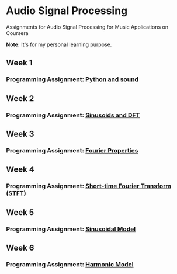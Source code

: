 # Audio Signal Processing
Assignments for Audio Signal Processing for Music Applications on Coursera

<strong>Note:</strong> It's for my personal learning purpose.

## Week 1
### Programming Assignment: [Python and sound](https://github.com/akueisara/audio-signal-processing/tree/master/week%201/A1)

## Week 2
### Programming Assignment: [Sinusoids and DFT](https://github.com/akueisara/audio-signal-processing/tree/master/week%202/A2)

## Week 3
### Programming Assignment: [Fourier Properties](https://github.com/akueisara/audio-signal-processing/tree/master/week%203/A3)

## Week 4
### Programming Assignment: [Short-time Fourier Transform (STFT)](https://github.com/akueisara/audio-signal-processing/tree/master/week%204/A4)

## Week 5
### Programming Assignment: [Sinusoidal Model](https://github.com/akueisara/audio-signal-processing/tree/master/week%205/A5)

## Week 6
### Programming Assignment: [Harmonic Model](https://github.com/akueisara/audio-signal-processing/tree/master/week%206/A6)